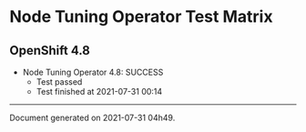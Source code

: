 
Node Tuning Operator Test Matrix
================================

OpenShift 4.8
-------------


* Node Tuning Operator 4.8: SUCCESS
  - Test passed
  - Test finished at 2021-07-31 00:14


---
Document generated on 2021-07-31 04h49.
